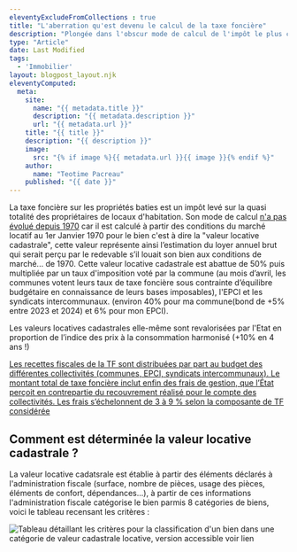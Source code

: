 ```yaml
---
eleventyExcludeFromCollections : true
title: "L'aberration qu'est devenu le calcul de la taxe foncière"
description: "Plongée dans l'obscur mode de calcul de l'impôt le plus captif"
type: "Article"
date: Last Modified
tags: 
  - 'Immobilier'
layout: blogpost_layout.njk
eleventyComputed:
  meta:
    site:
      name: "{{ metadata.title }}"
      description: "{{ metadata.description }}"
      url: "{{ metadata.url }}"
    title: "{{ title }}"
    description: "{{ description }}"
    image:
      src: "{% if image %}{{ metadata.url }}{{ image }}{% endif %}"
    author:
      name: "Teotime Pacreau"
    published: "{{ date }}"
---
```


La taxe foncière sur les propriétés baties est un impôt levé sur la quasi totalité des propriétaires de locaux d'habitation. Son mode de calcul [n'a pas évolué depuis 1970](https://bofip.impots.gouv.fr/bofip/1535-PGP.html/identifiant=BOI-IF-TFB-20-10-10-20-20121210) car il est calculé à partir des conditions du marché locatif au 1er Janvier 1970 pour le bien c'est à dire la "valeur locative cadastrale", cette valeur représente ainsi l’estimation du loyer annuel brut qui serait perçu par le redevable s’il louait son bien aux conditions de marché... de 1970.
Cette valeur locative cadastrale est abattue de 50% puis multipliée par un taux d'imposition voté par la commune (au mois d’avril, les communes votent leurs taux de taxe foncière sous contrainte d’équilibre budgétaire en connaissance de leurs bases imposables), l'EPCI et les syndicats intercommunaux. (environ 40% pour ma commune(bond de +5% entre 2023 et 2024) et 6% pour mon EPCI).

Les valeurs locatives cadastrales elle-même sont revalorisées par l'Etat en proportion de l’indice des prix à la consommation harmonisé (+10% en 4 ans !)

[Les recettes fiscales de la TF sont distribuées par part au budget des différentes collectivités (communes, EPCI, syndicats intercommunaux). Le montant total de taxe foncière inclut enfin des frais de gestion, que l’État perçoit en contrepartie du recouvrement réalisé pour le compte des collectivités. Les frais s’échelonnent de 3 à 9 % selon la composante de TF considérée](https://www.impots.gouv.fr/sites/default/files/media/9_statistiques/0_etudes_et_stats/0_publications/dgfip_statistiques/2025/num34_05/dgfip_stat_34_tf_2025.pdf)

## Comment est déterminée la valeur locative cadastrale ?

La valeur locative cadatsrale est établie à partir des éléments déclarés à l'administration fiscale (surface, nombre de pièces, usage des pièces, éléments de confort, dépendances...), à partir de ces informations l'administration fiscale catégorise le bien parmis 8 catégories de biens, voici le tableau recensant les critères :

![Tableau détaillant les critères pour la classification d'un bien dans une catégorie de valeur cadastrale locative, version accessible voir lien](/img/classification_taxe_fonciere.png "[Tableau 1 détaillant les critères pour la classification d'un bien dans une catégorie de valeur cadastrale locative](https://www.legifrance.gouv.fr/codes/article_lc/LEGIARTI000037128024)")

